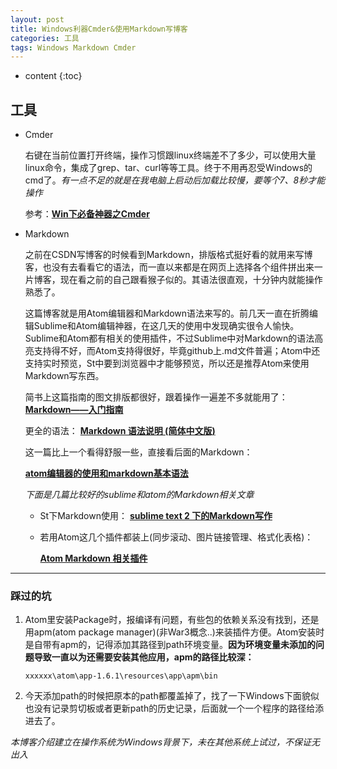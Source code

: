```yaml
---
layout: post
title: Windows利器Cmder&使用Markdown写博客
categories: 工具
tags: Windows Markdown Cmder
---
```


* content
{:toc}






## 工具
* Cmder

     右键在当前位置打开终端，操作习惯跟linux终端差不了多少，可以使用大量linux命令，集成了grep、tar、curl等等工具。终于不用再忍受Windows的cmd了。*有一点不足的就是在我电脑上启动后加载比较慢，要等个7、8秒才能操作*

     参考：**[Win下必备神器之Cmder](http://www.jeffjade.com/2016/01/13/2016-01-13-windows-software-cmder/)**

* Markdown

    之前在CSDN写博客的时候看到Markdown，排版格式挺好看的就用来写博客，也没有去看看它的语法，而一直以来都是在网页上选择各个组件拼出来一片博客，现在看之前的自己跟看猴子似的。其语法很直观，十分钟内就能操作熟悉了。

    这篇博客就是用Atom编辑器和Markdown语法来写的。前几天一直在折腾编辑Sublime和Atom编辑神器，在这几天的使用中发现确实很令人愉快。Sublime和Atom都有相关的使用插件，不过Sublime中对Markdown的语法高亮支持得不好，而Atom支持得很好，毕竟github上.md文件普遍；Atom中还支持实时预览，St中要到浏览器中才能够预览，所以还是推荐Atom来使用Markdown写东西。

    简书上这篇指南的图文排版都很好，跟着操作一遍差不多就能用了：  **[Markdown——入门指南](http://www.jianshu.com/p/1e402922ee32/)**

    更全的语法：
    **[Markdown 语法说明 (简体中文版)](http://www.appinn.com/markdown/#p)**

    这一篇比上一个看得舒服一些，直接看后面的Markdown：

    **[atom编辑器的使用和markdown基本语法](http://www.jianshu.com/p/f3fd881548ad)**

    *下面是几篇比较好的sublime和atom的Markdown相关文章*

    * St下Markdown使用：
    **[sublime text 2 下的Markdown写作](http://www.jianshu.com/p/378338f10263)**

    * 若用Atom这几个插件都装上(同步滚动、图片链接管理、格式化表格)：

        **[Atom Markdown 相关插件](https://segmentfault.com/a/1190000004271747)**

***

### 踩过的坑

1. Atom里安装Package时，报编译有问题，有些包的依赖关系没有找到，还是用apm(atom package manager)(非War3概念..)来装插件方便。Atom安装时是自带有apm的，记得添加其路径到path环境变量。**因为环境变量未添加的问题导致一直以为还需要安装其他应用，apm的路径比较深：**

    `xxxxxx\atom\app-1.6.1\resources\app\apm\bin`

2. 今天添加path的时候把原本的path都覆盖掉了，找了一下Windows下面貌似也没有记录剪切板或者更新path的历史记录，后面就一个一个程序的路径给添进去了。


 *本博客介绍建立在操作系统为Windows背景下，未在其他系统上试过，不保证无出入*
